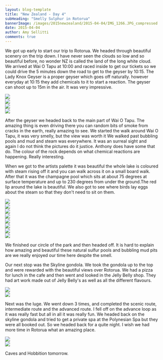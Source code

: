 ```yaml
---
layout: blog-template
title: "New Zealand - Day 4"
subHeading: "Smelly Sulphur in Rotorua"
bannerImage: /images/2015newzealand/2015-04-04/IMG_1266.JPG_compressed.JPEG
date: 2015-04-04
author: Amy Sellitti
comments: true
---
```


We got up early to start our trip to Rotorua. We headed through beautiful scenery on the trip down. I have never seen the clouds so low and so beautiful before, no wonder NZ is called the land of the long white cloud. We arrived at Wai O Tapu at 10:00 and raced inside to get our tickets so we could drive the 5 minutes down the road to get to the geyser by 10:15. The Lady Knox Geyser is a proper geyser which goes off naturally. however everyday at 10:15 they add chemicals to it to start a reaction. The geyser can shoot up to 15m in the air. It was very impressive. 

<div class="center-image"><img src="/images/2015newzealand/2015-04-04/IMG_1174.JPG_compressed.JPEG" /></div>
<div class="center-image"><img src="/images/2015newzealand/2015-04-04/IMG_1197.JPG_compressed.JPEG" /></div>
<div class="center-image"><img src="/images/2015newzealand/2015-04-04/IMG_1201.JPG_compressed.JPEG" /></div>
<div class="center-image"><img src="/images/2015newzealand/2015-04-04/IMG_1216.JPG_compressed.JPEG" /></div>

After the geyser we headed back to the main part of Wai O Tapu. The amazing thing is even driving there you can random bits of smoke from cracks in the earth, really amazing to see. We started the walk around Wai O Tapu, it was very smelly, but the view was worth it We walked past bubbling pools and mud and steam was everywhere. It was an surreal sight and again I do not think the pictures do it justice. Anthony does have some that do. The colour of the rock depends on what chemical reactions are happening. Really interesting.

When we got to the artists palette it was beautiful the whole lake is coloured with steam rising off it and you can walk across it on a small board walk. After that it was the champagne pool which sits at about 75 degrees at surface temperature and up to 230 degrees from under the ground.The red lip around the lake is beautiful. We also got to see where birds lay eggs about the steam so that they don't need to sit on them.

<div class="center-image"><img src="/images/2015newzealand/2015-04-04/IMG_1231.JPG_compressed.JPEG" /></div>
<div class="center-image"><img src="/images/2015newzealand/2015-04-04/IMG_1244.JPG_compressed.JPEG" /></div>
<div class="center-image"><img src="/images/2015newzealand/2015-04-04/IMG_1245.JPG_compressed.JPEG" /></div>
<div class="center-image"><img src="/images/2015newzealand/2015-04-04/IMG_1248.JPG_compressed.JPEG" /></div>
<div class="center-image"><img src="/images/2015newzealand/2015-04-04/IMG_1250.JPG_compressed.JPEG" /></div>
<div class="center-image"><img src="/images/2015newzealand/2015-04-04/IMG_1266.JPG_compressed.JPEG" /></div>
<div class="center-image"><img src="/images/2015newzealand/2015-04-04/IMG_1279.JPG_compressed.JPEG" /></div>
<div class="center-image"><img src="/images/2015newzealand/2015-04-04/IMG_1302.JPG_compressed.JPEG" /></div>

We finished our circle of the park and then headed off. It is hard to explain how amazing and beautiful these natural sulfur pools and bubbling mud pits are we really enjoyed our time here despite the smell.

Our next stop was the Skyline gondola. We took the gondola up to the top and were rewarded with the beautiful views over Rotorua. We had a pizza for lunch in the cafe and then went and looked in the Jelly Belly shop. They had art work made out of Jelly Belly's as well as all the different flavours. 

<div class="center-image"><img src="/images/2015newzealand/2015-04-04/IMG_1308.JPG_compressed.JPEG" /></div>
<div class="center-image"><img src="/images/2015newzealand/2015-04-04/IMG_1314.JPG_compressed.JPEG" /></div>

Next was the luge. We went down 3 times, and completed the scenic route, intermediate route and the advanced route. I fell off on the advance loop as it was really fast but all in all it was really fun. We headed back on the skyline gondola and tried to get a private spa at the Polynesian Spa but they were all booked out. So we headed back for a quite night. I wish we had more time in Rotorua what an amazing place.

<div class="center-image"><img src="/images/2015newzealand/2015-04-04/IMG_1327.JPG_compressed.JPEG" /></div>
<div class="center-image"><img src="/images/2015newzealand/2015-04-04/IMG_1330.JPG_compressed.JPEG" /></div>

Caves and Hobbition tomorrow.

